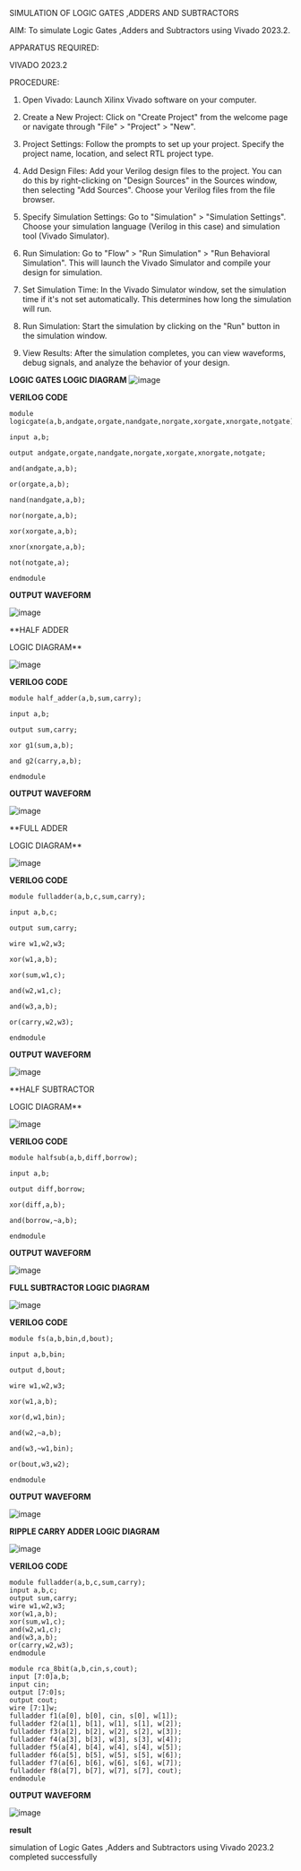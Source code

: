
SIMULATION OF LOGIC GATES ,ADDERS AND SUBTRACTORS

AIM: 
To simulate Logic Gates ,Adders and Subtractors using Vivado 2023.2.

APPARATUS REQUIRED: 

VIVADO 2023.2

PROCEDURE: 
1. Open Vivado: Launch Xilinx Vivado software on your computer.

2. Create a New Project: Click on "Create Project" from the welcome page or navigate through "File" > "Project" > "New".

3. Project Settings: Follow the prompts to set up your project. Specify the project name, location, and select RTL project type.

4. Add Design Files: Add your Verilog design files to the project. You can do this by right-clicking on "Design Sources" in the Sources window, then selecting "Add Sources". Choose your Verilog files from the file browser.

5. Specify Simulation Settings: Go to "Simulation" > "Simulation Settings". Choose your simulation language (Verilog in this case) and simulation tool (Vivado Simulator).

6. Run Simulation: Go to "Flow" > "Run Simulation" > "Run Behavioral Simulation". This will launch the Vivado Simulator and compile your design for simulation.

7. Set Simulation Time: In the Vivado Simulator window, set the simulation time if it's not set automatically. This determines how long the simulation will run.

8. Run Simulation: Start the simulation by clicking on the "Run" button in the simulation window.

9. View Results: After the simulation completes, you can view waveforms, debug signals, and analyze the behavior of your design.

**LOGIC GATES
LOGIC DIAGRAM**
![image](https://github.com/CalebSamraj14/VLSI-LAB-EXP-1/assets/163808923/6881dbeb-686d-4a10-a17e-fe9cb11ae4d3)

**VERILOG CODE**
~~~
module logicgate(a,b,andgate,orgate,nandgate,norgate,xorgate,xnorgate,notgate);

input a,b;

output andgate,orgate,nandgate,norgate,xorgate,xnorgate,notgate;

and(andgate,a,b);

or(orgate,a,b);

nand(nandgate,a,b);

nor(norgate,a,b);

xor(xorgate,a,b);

xnor(xnorgate,a,b);

not(notgate,a);

endmodule
~~~
**OUTPUT WAVEFORM**

![image](https://github.com/CalebSamraj14/VLSI-LAB-EXP-1/assets/163808923/7496d74e-e18b-472e-96e0-f0de0e8ce4d2)

**HALF ADDER

LOGIC DIAGRAM**



![image](https://github.com/CalebSamraj14/VLSI-LAB-EXP-1/assets/163808923/8fa622b5-5e52-40f0-9690-833ffb2d832b)

**VERILOG CODE**
~~~
module half_adder(a,b,sum,carry);

input a,b;

output sum,carry;

xor g1(sum,a,b);

and g2(carry,a,b);

endmodule 
~~~
**OUTPUT WAVEFORM**

![image](https://github.com/CalebSamraj14/VLSI-LAB-EXP-1/assets/163808923/6ccd3005-54bb-40bc-9e5b-90def2406528)

**FULL ADDER

LOGIC DIAGRAM**

![image](https://github.com/CalebSamraj14/VLSI-LAB-EXP-1/assets/163808923/592a4aee-fa19-4a49-a089-51045851fe19)

**VERILOG CODE**
~~~
module fulladder(a,b,c,sum,carry);

input a,b,c;

output sum,carry;

wire w1,w2,w3;

xor(w1,a,b);

xor(sum,w1,c);

and(w2,w1,c);

and(w3,a,b);

or(carry,w2,w3);

endmodule
~~~
**OUTPUT WAVEFORM**

![image](https://github.com/CalebSamraj14/VLSI-LAB-EXP-1/assets/163808923/a056df39-4f5d-40ce-b697-b7457efbc14e)

**HALF SUBTRACTOR

LOGIC DIAGRAM**

![image](https://github.com/CalebSamraj14/VLSI-LAB-EXP-1/assets/163808923/2d7824ed-0b1f-4ea0-bafc-1753a75d2b74)

**VERILOG CODE**
~~~
module halfsub(a,b,diff,borrow);

input a,b;

output diff,borrow;

xor(diff,a,b);

and(borrow,~a,b);

endmodule
~~~
**OUTPUT WAVEFORM**

![image](https://github.com/CalebSamraj14/VLSI-LAB-EXP-1/assets/163808923/3e2416fe-b489-4e2a-925b-cf1b011b99d5)

**FULL SUBTRACTOR
LOGIC DIAGRAM**

![image](https://github.com/CalebSamraj14/VLSI-LAB-EXP-1/assets/163808923/5acb458d-4b6d-418c-bfcb-fba40635778a)

**VERILOG CODE** 
~~~
module fs(a,b,bin,d,bout);

input a,b,bin;

output d,bout;

wire w1,w2,w3;

xor(w1,a,b);

xor(d,w1,bin);

and(w2,~a,b);

and(w3,~w1,bin);

or(bout,w3,w2);

endmodule
~~~
**OUTPUT WAVEFORM**

![image](https://github.com/CalebSamraj14/VLSI-LAB-EXP-1/assets/163808923/76f82a16-843e-4211-bed4-a698fe62a884)

**RIPPLE CARRY ADDER
LOGIC DIAGRAM**

![image](https://github.com/CalebSamraj14/VLSI-LAB-EXP-1/assets/163808923/e7a32599-b9ed-4f79-a00c-ee58657e5e07)

**VERILOG CODE** 
~~~
module fulladder(a,b,c,sum,carry);
input a,b,c;
output sum,carry;
wire w1,w2,w3;
xor(w1,a,b);
xor(sum,w1,c);
and(w2,w1,c);
and(w3,a,b);
or(carry,w2,w3);
endmodule

module rca_8bit(a,b,cin,s,cout);
input [7:0]a,b;
input cin;
output [7:0]s;
output cout;
wire [7:1]w;
fulladder f1(a[0], b[0], cin, s[0], w[1]);
fulladder f2(a[1], b[1], w[1], s[1], w[2]);
fulladder f3(a[2], b[2], w[2], s[2], w[3]);
fulladder f4(a[3], b[3], w[3], s[3], w[4]);
fulladder f5(a[4], b[4], w[4], s[4], w[5]);
fulladder f6(a[5], b[5], w[5], s[5], w[6]);
fulladder f7(a[6], b[6], w[6], s[6], w[7]);
fulladder f8(a[7], b[7], w[7], s[7], cout);
endmodule
~~~
**OUTPUT WAVEFORM**

![image](https://github.com/CalebSamraj14/VLSI-LAB-EXP-1/assets/163808923/c49e900c-4cda-4b35-a768-b613cf48fa3e)

**result**

 simulation of Logic Gates ,Adders and Subtractors using Vivado 2023.2 completed successfully






